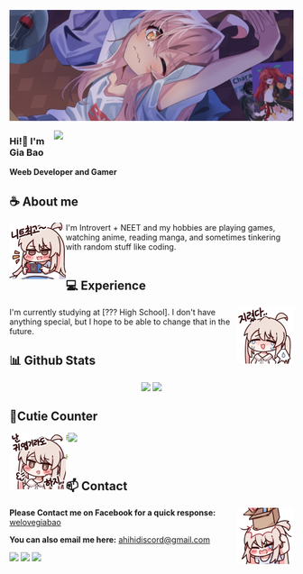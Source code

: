 <div align="center">
<!-- ![](https://typograssy.deno.dev/api?text=お兄ちゃんはおしまい!&l0=none&bg=none&frame=none&speed=100&comment=) -->
<!-- ![](https://typograssy.deno.dev/api?text=お兄ちゃんはおしまい!&l0=none&l1=00cce6&l2=80f1ff&l3=009eb3&l4=caf9ff&bg=none&frame=none&speed=100&comment=) -->

</div>

![Preview](./images/bg.webp)

<a href="https://discord.gg/kgkXYfgVeP"><img align="right" width="425" src="https://lanyard.kyrie25.me/api/945523113880326175?imgStyle=square?gradient=645CBB-A084DC-BFACE2-EBC7E6?useDisplayName=true"></a>

### Hi!👋 I'm Gia Bao

**Weeb Developer and Gamer** 

## **☕ About me**
<a href="https://github.com/VuGiaBao1337"><img align="left" width="100" src="./images/mahiro_switch.png"></a>
I'm Introvert + NEET and my hobbies are playing games, watching anime, reading manga, and sometimes tinkering with random stuff like coding.
<br><br>

## **💻 Experience**
<a href="https://github.com/VuGiaBao1337"><img align="right" width="100" src="./images/mahiro_cry.png"></a>
I'm currently studying at [??? High School]. I don't have anything special, but I hope to be able to change that in the future.


## **📊 Github Stats**
<p align="center"><img width="50%" src="https://github-readme-stats.vercel.app/api?username=VuGiaBao1337&show_icons=true&count_private=true&theme=react&hide_border=true&bg_color=0D1117"/> <img width="45%" src="https://github-readme-stats.vercel.app/api/top-langs/?username=VuGiaBao1337&show_icons=true&count_private=true&theme=react&hide_border=true&bg_color=0D1117&layout=compact"/>
</p>


## **🧋Cutie Counter**
<a href="https://discord.com/users/945523113880326175"><img align="right" width=400 src="https://moe-counter.glitch.me/get/@VuGiaBao1337?theme=rule34"></a>
<a href="https://github.com/VuGiaBao1337"><img align="left" width="100" src="./images/mahiro.png"></a>

```yaml
People who visit my profile :3.

Hehe~ another cutie has been caught.
```
<!-- <br><br><br><br> -->
## **📫 Contact**
<a href="https://github.com/VuGiaBao1337"><img align="right" width="100" src="./images/mahiro_box.png" /></a>
**Please Contact me on Facebook for a quick response:** [welovegiabao](https://facebook.com/welovegiabao)

**You can also email me here:** ahihidiscord@gmail.com

[![](https://img.shields.io/github/followers/MiyagawaMizu?label=Followers&style=social)](https://github.com/VuGiaBao1337)
[![](https://img.shields.io/badge/Facebook-1877F2?logo=facebook&logoColor=white)](https://www.facebook.com/welovegiabao)
[![](https://img.shields.io/badge/Mail-D14836?logo=gmail&logoColor=white)](mailto:ahihidiscord@gmail.com)
